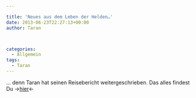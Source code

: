 ```yaml
---

title: 'Neues aus dem Leben der Helden…'
date: 2013-06-23T22:27:13+00:00
author: Taran



categories:
  - Allgemein
tags:
  - Taran
---
```

… denn Taran hat seinen Reisebericht weitergeschrieben. Das alles findest Du ->[hier](http://www.phexkinder.de/mittelgruppe/taran-ibn-muhammed-ibn-ayabun-ai-orkhiander/tarans-reisebericht/ "Tarans Reisebericht")<-